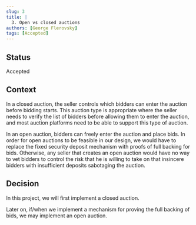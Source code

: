 ```yaml
---
slug: 3
title: |
  3. Open vs closed auctions
authors: [George Flerovsky]
tags: [Accepted]
---
```


## Status

Accepted

## Context

In a closed auction,
the seller controls which bidders
can enter the auction before bidding starts.
This auction type is appropriate where the seller needs
to verify the list of bidders before allowing them to enter the auction,
and most auction platforms need to be able to support this type of auction.

In an open auction,
bidders can freely enter the auction and place bids.
In order for open auctions to be feasible in our design,
we would have to replace the fixed security deposit mechanism
with proofs of full backing for bids.
Otherwise, any seller that creates an open auction
would have no way to vet bidders
to control the risk that he is willing to take on
that insincere bidders with insufficient deposits
sabotaging the auction.

## Decision
In this project, we will first implement a closed auction.

Later on, if/when we implement a mechanism
for proving the full backing of bids,
we may implement an open auction.